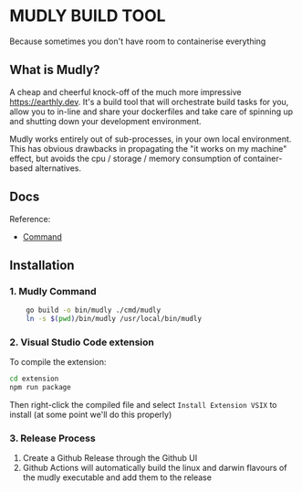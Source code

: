 # MUDLY BUILD TOOL

Because sometimes you don't have room to containerise everything

## What is Mudly?

A cheap and cheerful knock-off of the much more impressive https://earthly.dev. It's a build tool that will orchestrate build tasks for you, allow you to in-line and share your dockerfiles and take care of spinning up and shutting down your development environment.

Mudly works entirely out of sub-processes, in your own local environment. This has obvious drawbacks in propagating the "it works on my machine" effect, but avoids the cpu / storage / memory consumption of container-based alternatives.

## Docs

Reference:
- [Command](./docs/command.md)

## Installation

### 1. Mudly Command

```sh
    go build -o bin/mudly ./cmd/mudly
    ln -s $(pwd)/bin/mudly /usr/local/bin/mudly
```

### 2. Visual Studio Code extension

To compile the extension:

```sh
cd extension
npm run package
```

Then right-click the compiled file and select `Install Extension VSIX` to install (at some point we'll do this properly)

### 3. Release Process

1. Create a Github Release through the Github UI
2. Github Actions will automatically build the linux and darwin flavours of the mudly executable and add them to the release
